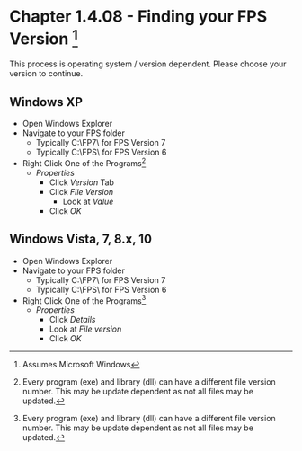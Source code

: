 # Chapter 1.4.08 - Finding your FPS Version [^8]

This process is operating system / version dependent. Please choose your version to continue.

## Windows XP

- Open Windows Explorer
- Navigate to your FPS folder
  - Typically C:\FP7\ for FPS Version 7
  - Typically C:\FPS\ for FPS Version 6
- Right Click One of the Programs[^9]
  - *Properties*
    - Click *Version* Tab
    - Click *File Version*
      - Look at *Value*
    - Click *OK*

## Windows Vista, 7, 8.x, 10

- Open Windows Explorer
- Navigate to your FPS folder
  - Typically C:\FP7\ for FPS Version 7
  - Typically C:\FPS\ for FPS Version 6
- Right Click One of the Programs[^10]
  - *Properties*
    - Click *Details*
    - Look at *File version*
    - Click *OK*

[^8]:Assumes Microsoft Windows
[^9]:Every program (exe) and library (dll) can have a different file version number.  This may be update dependent as not all files may be updated.
[^10]:Every program (exe) and library (dll) can have a different file version number.  This may be update dependent as not all files may be updated.

